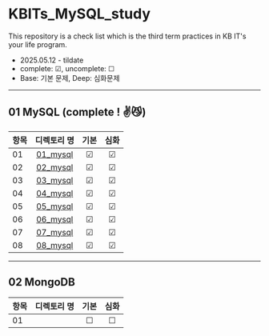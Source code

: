 # KBITs_MySQL_study
This repository is a check list which is the third term practices in KB IT's your life program.
- 2025.05.12 - tildate
- complete: ☑, uncomplete: ☐
- Base: 기본 문제, Deep: 심화문제

---

## 01 MySQL (complete ! ✌😼)
| 항목 | 디렉토리 명 | 기본 | 심화 | 
|------|:----:|:----:|:----:|
| 01 | [01_mysql](https://github.com/yoon2fy/KBITs_MySQL_study/blob/main/01%20mySQL/01_mysql) | ☑ | ☑ |
| 02 | [02_mysql](https://github.com/yoon2fy/KBITs_MySQL_study/tree/main/01%20mySQL/02_mysql) | ☑ | ☑ |
| 03 | [03_mysql](https://github.com/yoon2fy/KBITs_MySQL_study/tree/main/01%20mySQL/03_mySQL) | ☑ | ☑ |
| 04 | [04_mysql](https://github.com/yoon2fy/KBITs_MySQL_study/tree/main/01%20mySQL/04_mysql) | ☑ | ☑ |
| 05 | [05_mysql](https://github.com/yoon2fy/KBITs_MySQL_study/tree/main/01%20mySQL/05_mysql) | ☑ | ☑ |
| 06 | [06_mysql](https://github.com/yoon2fy/KBITs_MySQL_study/tree/main/01%20mySQL/06_mysql) | ☑ | ☑ |
| 07 | [07_mysql](https://github.com/yoon2fy/KBITs_MySQL_study/tree/main/01%20mySQL/07_mysql) | ☑ | ☑ |
| 08 | [08_mysql](https://github.com/yoon2fy/KBITs_MySQL_study/tree/main/01%20mySQL/08_mysql) | ☑ | ☑ |

---

## 02 MongoDB

| 항목 | 디렉토리 명 | 기본 | 심화 | 
|------|:----:|:----:|:----:|
| 01 |  | ☐ | ☐ |
